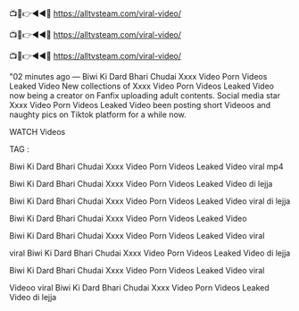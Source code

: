 📺📱👉◄◄🔴  https://alltvsteam.com/viral-video/

📺📱👉◄◄🔴  https://alltvsteam.com/viral-video/

📺📱👉◄◄🔴  https://alltvsteam.com/viral-video/

"02 minutes ago — Biwi Ki Dard Bhari Chudai Xxxx Video Porn Videos Leaked Video New collections of Xxxx Video Porn Videos Leaked Video now being a creator on Fanfix uploading adult contents. Social media star Xxxx Video Porn Videos Leaked Video been posting short Videoos and naughty pics on Tiktok platform for a while now.

WATCH Videos

TAG :

Biwi Ki Dard Bhari Chudai Xxxx Video Porn Videos Leaked Video viral mp4

Biwi Ki Dard Bhari Chudai Xxxx Video Porn Videos Leaked Video di lejja

Biwi Ki Dard Bhari Chudai Xxxx Video Porn Videos Leaked Video viral di lejja

Biwi Ki Dard Bhari Chudai Xxxx Video Porn Videos Leaked Video

Biwi Ki Dard Bhari Chudai Xxxx Video Porn Videos Leaked Video viral

viral Biwi Ki Dard Bhari Chudai Xxxx Video Porn Videos Leaked Video di lejja

Biwi Ki Dard Bhari Chudai Xxxx Video Porn Videos Leaked Video viral

Videoo viral Biwi Ki Dard Bhari Chudai Xxxx Video Porn Videos Leaked Video di lejja
